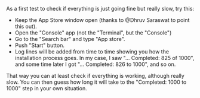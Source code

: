 As a first test to check if everything is just going fine but really slow, try this:

- Keep the App Store window open (thanks to @Dhruv Saraswat to point this out).
- Open the "Console" app (not the "Terminal", but the "Console")
- Go to the "Search bar" and type "App store".
- Push "Start" button.
- Log lines will be added from time to time showing you how the installation process goes. In my case, I saw "... Completed: 825 of 1000", and some time later I got "... Completed: 826 to 1000", and so on.

That way you can at least check if everything is working, although really slow. You can then guess how long it will take to the "Completed: 1000 to 1000" step in your own situation.